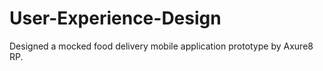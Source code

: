 # User-Experience-Design

Designed a mocked food delivery mobile application prototype by Axure8 RP.
